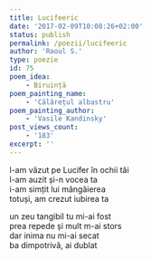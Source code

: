 ```yaml
---
title: Lucifeeric
date: '2017-02-09T10:08:26+02:00'
status: publish
permalink: /poezii/lucifeeric
author: 'Raoul S.'
type: poezie
id: 75
poem_idea:
    - Biruință
poem_painting_name:
    - 'Călărețul albastru'
poem_painting_author:
    - 'Vasile Kandinsky'
post_views_count:
    - '183'
excerpt: ''
---
```

l-am văzut pe Lucifer în ochii tăi  
l-am auzit și-n vocea ta  
i-am simțit lui mângâierea  
totuși, am crezut iubirea ta

un zeu tangibil tu mi-ai fost  
prea repede și mult m-ai stors  
dar inima nu mi-ai secat  
ba dimpotrivă, ai dublat